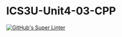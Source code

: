 # ICS3U-Unit4-03-CPP

[![GitHub's Super Linter](https://github.com/Michael-Zagon/ICS3U-Unit4-03-CPP/workflows/GitHub's%20Super%20Linter/badge.svg)](https://github.com/Michael-Zagon/ICS3U-Unit4-03-CPP/actions)
